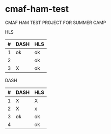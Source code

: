 # cmaf-ham-test
CMAF HAM TEST PROJECT FOR SUMMER CAMP

HLS

| #   | DASH | HLS  |
| --- | ---- | ---- |
|    1 |  ok    |  ok    |
|     2|      |   ok   |
| 3   |   X   |   ok  |

DASH


| #   | DASH | HLS    |
| --- | ---- | --- |
| 1   |    X  |   X  |
| 2   |    X  |    x |
| 3   |    ok  |   ok |
| 4   |  |  ok   |  ok
